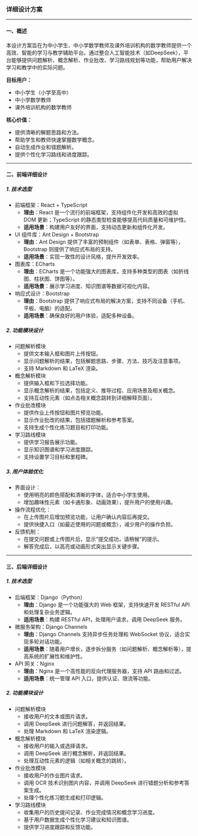 ### 详细设计方案

------

#### **一、概述**

本设计方案旨在为中小学生、中小学数学教师及课外培训机构的数学教师提供一个高效、智能的学习与教学辅助平台。通过整合人工智能技术（如DeepSeek），平台能够提供问题解析、概念解析、作业批改、学习路线规划等功能，帮助用户解决学习和教学中的实际问题。

**目标用户：**

- 中小学生（小学至高中）
- 中小学数学教师
- 课外培训机构的数学教师

**核心价值：**

- 提供清晰的解题思路和方法。
- 帮助学生和教师快速掌握数学概念。
- 自动生成作业和错题解析。
- 提供个性化学习路线和进度跟踪。

------

#### **二、前端详细设计**

##### **1. 技术选型**

- 前端框架：React + TypeScript
  - **理由**：React 是一个流行的前端框架，支持组件化开发和高效的虚拟 DOM 更新；TypeScript 的静态类型检查能够提高代码质量和可维护性。
  - **适用场景**：构建用户友好的界面，支持动态更新和组件化开发。
- UI 组件库：Ant Design + Bootstrap
  - **理由**：Ant Design 提供了丰富的预制组件（如表单、表格、弹窗等），Bootstrap 则提供了响应式布局的支持。
  - **适用场景**：实现一致性的设计风格，提升开发效率。
- 图表库：ECharts
  - **理由**：ECharts 是一个功能强大的图表库，支持多种类型的图表（如折线图、柱状图、饼图等）。
  - **适用场景**：展示学习进度、知识图谱等数据可视化内容。
- 响应式设计：Bootstrap
  - **理由**：Bootstrap 提供了响应式布局的解决方案，支持不同设备（手机、平板、电脑）的适配。
  - **适用场景**：确保良好的用户体验，适配多种设备。

##### **2. 功能模块设计**

- 问题解析模块
  - 提供文本输入框和图片上传按钮。
  - 显示问题解析的结果，包括解题思路、步骤、方法、技巧及注意事项。
  - 支持 Markdown 和 LaTeX 渲染。
- 概念解析模块
  - 提供输入框和下拉选择功能。
  - 显示概念解析的结果，包括定义、推导过程、应用场景及相关概念。
  - 支持互动性元素（如点击相关概念跳转到详细解释页面）。
- 作业批改模块
  - 提供作业上传按钮和图片预览功能。
  - 显示作业批改的结果，包括错题解析和参考答案。
  - 支持生成个性化练习题目和打印功能。
- 学习路线模块
  - 提供学习报告展示功能。
  - 显示知识图谱和学习进度跟踪。
  - 支持设置学习目标和里程碑。

##### **3. 用户体验优化**

- 界面设计：
  - 使用明亮的颜色搭配和清晰的字体，适合中小学生使用。
  - 增加趣味性元素（如卡通形象、动画效果），提升用户的使用兴趣。
- 操作流程优化：
  - 在上传图片后增加预览功能，让用户确认内容后再提交。
  - 提供快捷入口（如最近使用的问题或概念），减少用户的操作负担。
- 反馈机制：
  - 在提交问题或上传图片后，显示“提交成功，请稍候”的提示。
  - 解答完成后，以高亮或动画形式突出显示关键步骤。

------

#### **三、后端详细设计**

##### **1. 技术选型**

- 后端框架：Django（Python）
  - **理由**：Django 是一个功能强大的 Web 框架，支持快速开发 RESTful API 和处理复杂业务逻辑。
  - **适用场景**：构建 RESTful API，处理用户请求，调用 DeepSeek 服务。
- 微服务架构：Django Channels
  - **理由**：Django Channels 支持异步任务处理和 WebSocket 协议，适合实现多轮对话功能。
  - **适用场景**：随着用户增长，逐步拆分服务（如问题解析、概念解析等），提高系统的扩展性和维护性。
- API 网关：Nginx
  - **理由**：Nginx 是一个高性能的反向代理服务器，支持 API 路由和过滤。
  - **适用场景**：统一管理 API 入口，提供认证、限流等功能。

##### **2. 功能模块设计**

- 问题解析模块
  - 接收用户的文本或图片请求。
  - 调用 DeepSeek 进行问题解答，并返回结果。
  - 处理 Markdown 和 LaTeX 渲染逻辑。
- 概念解析模块
  - 接收用户的输入或选择请求。
  - 调用 DeepSeek 进行概念解析，并返回结果。
  - 处理互动性元素的逻辑（如相关概念的跳转）。
- 作业批改模块
  - 接收用户的作业图片请求。
  - 调用 OCR 技术识别图片内容，并调用 DeepSeek 进行错题分析和参考答案生成。
  - 处理个性化练习题生成和打印逻辑。
- 学习路线模块
  - 收集用户的历史提问记录、作业完成情况和概念学习进度。
  - 基于用户数据生成个性化学习建议和知识图谱。
  - 提供学习进度跟踪和反馈功能。